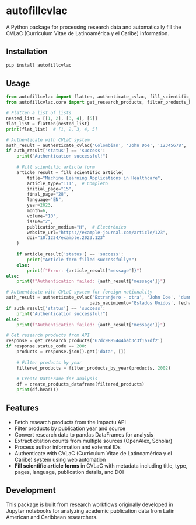 # autofillcvlac

A Python package for processing research data and automatically fill the CVLaC (Curriculum Vitae de Latinoamérica y el Caribe) information.

## Installation

```bash
pip install autofillcvlac
```

## Usage

```python
from autofillcvlac import flatten, authenticate_cvlac, fill_scientific_article
from autofillcvlac.core import get_research_products, filter_products_by_year, create_products_dataframe

# Flatten a list of lists
nested_list = [[1, 2], [3, 4], [5]]
flat_list = flatten(nested_list)
print(flat_list)  # [1, 2, 3, 4, 5]

# Authenticate with CVLaC system
auth_result = authenticate_cvlac('Colombian', 'John Doe', '12345678', 'your_password')
if auth_result['status'] == 'success':
    print("Authentication successful!")
    
    # Fill scientific article form
    article_result = fill_scientific_article(
        title="Machine Learning Applications in Healthcare",
        article_type="111",  # Completo
        initial_page="15",
        final_page="28", 
        language="EN",
        year=2023,
        month=6,
        volume="10",
        issue="2",
        publication_medium="H",  # Electrónico
        website_url="https://example-journal.com/article/123",
        doi="10.1234/example.2023.123"
    )
    
    if article_result['status'] == 'success':
        print("Article form filled successfully!")
    else:
        print(f"Error: {article_result['message']}")
else:
    print(f"Authentication failed: {auth_result['message']}")

# Authenticate with CVLaC system for foreign nationality
auth_result = authenticate_cvlac('Extranjero - otra', 'John Doe', 'dummy', 'your_password', 
                                pais_nacimiento='Estados Unidos', fecha_nacimiento='1990-05-15')
if auth_result['status'] == 'success':
    print("Authentication successful!")
else:
    print(f"Authentication failed: {auth_result['message']}")

# Get research products from API
response = get_research_products('67dc9885444bab3c3f1a7df2')
if response.status_code == 200:
    products = response.json().get('data', [])
    
    # Filter products by year
    filtered_products = filter_products_by_year(products, 2002)
    
    # Create DataFrame for analysis
    df = create_products_dataframe(filtered_products)
    print(df.head())
```

## Features

- Fetch research products from the Impactu API
- Filter products by publication year and source
- Convert research data to pandas DataFrames for analysis
- Extract citation counts from multiple sources (OpenAlex, Scholar)
- Process author information and external IDs
- Authenticate with CVLaC (Curriculum Vitae de Latinoamérica y el Caribe) system using web automation
- **Fill scientific article forms** in CVLaC with metadata including title, type, pages, language, publication details, and DOI

## Development

This package is built from research workflows originally developed in Jupyter notebooks for analyzing academic publication data from Latin American and Caribbean researchers.
